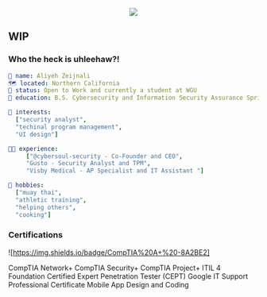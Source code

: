 <p align="center">
  <img src="https://capsule-render.vercel.app/api?type=waving&height=233&color=gradient&text=Wassup!&fontColor=FFFFFF&fontSize=80&fontAlignY=43&animation=fadeIn"/>
</p>

## WIP

### Who the heck is uhleehaw?!

```yaml
👧 name: Aliyeh Zeijnali
🗺️ located: Northern California
👐 status: Open to Work and currently a student at WGU
🏫 education: B.S. Cybersecurity and Information Security Assurance Spring 2024

💚 interests:
  ["security analyst",
  "techinal program management",
  "UI design"]

👩‍💻 experience:
     ["@cybersoul-security - Co-Founder and CEO",
     "Gusto - Security Analyst and TPM",
     "Visby Medical - AP Specialist and IT Assistant "]

🥊 hobbies:
  ["muay thai",
  "athletic training",
  "helping others",
  "cooking"]
```
### Certifications
![https://img.shields.io/badge/CompTIA%20A+%20-8A2BE2]

CompTIA Network+
CompTIA Security+
CompTIA Project+
ITIL 4 Foundation
Certified Expert Penetration Tester (CEPT)
Google IT Support Professional Certificate
Mobile App Design and Coding
